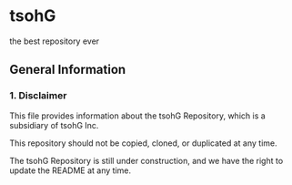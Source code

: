 # tsohG

the best repository ever

## General Information

### 1. Disclaimer

This file provides information about the tsohG Repository, which is a subsidiary of tsohG Inc.

This repository should not be copied, cloned, or duplicated at any time.

The tsohG Repository is still under construction, and we have the right to update the README at any time.
